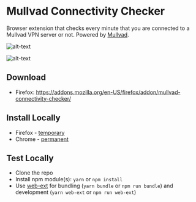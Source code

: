 # Mullvad Connectivity Checker

Browser extension that checks every minute that you are connected to a Mullvad VPN server or not. Powered by [Mullvad](https://am.i.mullvad.net/api).

![alt-text](https://i.imgur.com/XSOgj74.png)

![alt-text](https://i.imgur.com/n2Ij9b5.png)

## Download
* Firefox: https://addons.mozilla.org/en-US/firefox/addon/mullvad-connectivity-checker/

## Install Locally
* Firefox - [temporary](https://developer.mozilla.org/en-US/Add-ons/WebExtensions/Temporary_Installation_in_Firefox)
* Chrome - [permanent](https://superuser.com/questions/247651/how-does-one-install-an-extension-for-chrome-browser-from-the-local-file-system/247654#247654)

## Test Locally
* Clone the repo
* Install npm module(s): `yarn` or `npm install`
* Use [web-ext](https://developer.mozilla.org/en-US/Add-ons/WebExtensions/Getting_started_with_web-ext) for bundling (`yarn bundle` or `npm run bundle`) and development (`yarn web-ext` or `npm run web-ext`)
